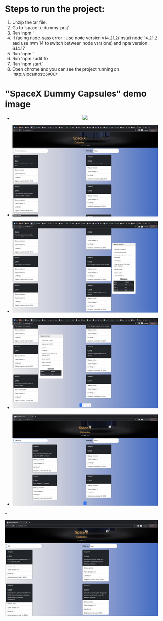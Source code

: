 # Steps to run the project: 

1. Unzip the tar file.
2. Go to  ‘space-x-dummy-proj’.
3. Run ‘npm i’
4. If facing node-sass error : Use node version v14.21.2(install node 14.21.2 and use nvm 14 to switch between node versions) and npm version 6.14.17
5. Run ‘npm i’
6. Run ‘npm audit fix’
7. Run ‘npm start’
8. Open chrome and you can see the project running on ‘http://localhost:3000/’

# "SpaceX Dummy Capsules" demo image

- <p align="center">
    <img src="https://github.com/Arun70/dummy-spacex-capsules/blob/main/public/Screenshot%202023-01-26%20at%2011.24.52%20PM.png">
  </p>
- <p align="center">
    <img src="https://github.com/Arun70/dummy-spacex-capsules/blob/main/public/Screenshot%202023-01-26%20at%2011.25.00%20PM.png">
  </p>
- <p align="center">
    <img src="https://github.com/Arun70/dummy-spacex-capsules/blob/main/public/Screenshot%202023-01-26%20at%2011.25.08%20PM.png">
  </p>
- <p align="center">
    <img src="https://github.com/Arun70/dummy-spacex-capsules/blob/main/public/Screenshot%202023-01-26%20at%2011.25.21%20PM.png">
  </p>
-  <p align="center">
    <img src="https://github.com/Arun70/dummy-spacex-capsules/blob/main/public/Screenshot%202023-01-26%20at%2011.25.52%20PM.png">
  </p>
- <p align="center">
    <img src="https://github.com/Arun70/dummy-spacex-capsules/blob/main/public/Screenshot%202023-01-26%20at%2011.26.05%20PM.png">
  </p>

<!-- # Getting Started with Create React App

This project was bootstrapped with [Create React App](https://github.com/facebook/create-react-app), using the [Redux](https://redux.js.org/) and [Redux Toolkit](https://redux-toolkit.js.org/) TS template.

## Available Scripts

In the project directory, you can run:

### `npm start`

Runs the app in the development mode.\
Open [http://localhost:3000](http://localhost:3000) to view it in the browser.

The page will reload if you make edits.\
You will also see any lint errors in the console.

### `npm test`

Launches the test runner in the interactive watch mode.\
See the section about [running tests](https://facebook.github.io/create-react-app/docs/running-tests) for more information.

### `npm run build`

Builds the app for production to the `build` folder.\
It correctly bundles React in production mode and optimizes the build for the best performance.

The build is minified and the filenames include the hashes.\
Your app is ready to be deployed!

See the section about [deployment](https://facebook.github.io/create-react-app/docs/deployment) for more information.

### `npm run eject`

**Note: this is a one-way operation. Once you `eject`, you can’t go back!**

If you aren’t satisfied with the build tool and configuration choices, you can `eject` at any time. This command will remove the single build dependency from your project.

Instead, it will copy all the configuration files and the transitive dependencies (webpack, Babel, ESLint, etc) right into your project so you have full control over them. All of the commands except `eject` will still work, but they will point to the copied scripts so you can tweak them. At this point you’re on your own.

You don’t have to ever use `eject`. The curated feature set is suitable for small and middle deployments, and you shouldn’t feel obligated to use this feature. However we understand that this tool wouldn’t be useful if you couldn’t customize it when you are ready for it.

## Learn More

You can learn more in the [Create React App documentation](https://facebook.github.io/create-react-app/docs/getting-started).

To learn React, check out the [React documentation](https://reactjs.org/). -->
